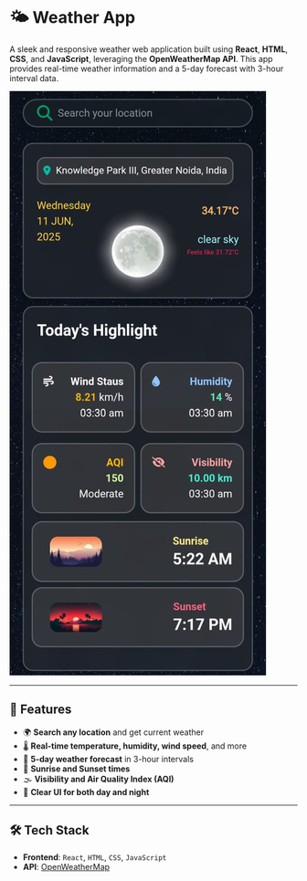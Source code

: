 # 🌤️ Weather App

A sleek and responsive weather web application built using **React**, **HTML**, **CSS**, and **JavaScript**, leveraging the **OpenWeatherMap API**. This app provides real-time weather information and a 5-day forecast with 3-hour interval data.

![Weather App Screenshot](./wapp.jpg)

---

## 🔧 Features

- 🌍 **Search any location** and get current weather
- 🌡️ **Real-time temperature, humidity, wind speed**, and more
- 📆 **5-day weather forecast** in 3-hour intervals
- 🌅 **Sunrise and Sunset times**
- 🌫️ **Visibility and Air Quality Index (AQI)**
- 🌙 **Clear UI for both day and night**

---

## 🛠️ Tech Stack

- **Frontend**: `React`, `HTML`, `CSS`, `JavaScript`
- **API**: [OpenWeatherMap](https://openweathermap.org/api)
